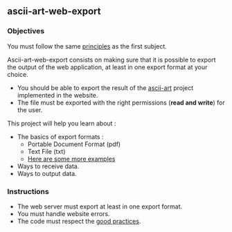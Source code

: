 ## ascii-art-web-export

### Objectives

You must follow the same [principles](https://github.com/01-edu/public/blob/master/subjects/ascii-art-web/ascii-art-web.en.md) as the first subject.

Ascii-art-web-export consists on making sure that it is possible to export the output of the web application, at least in one export format at your choice.

- You should be able to export the result of the [ascii-art](https://github.com/01-edu/public/blob/master/subjects/ascii-art/ascii-art.en.md) project implemented in the website.
- The file must be exported with the right permissions (**read and write**) for the user.

This project will help you learn about :

- The basics of export formats :
  - Portable Document Format (pdf)
  - Text File (txt)
  - [Here are some more examples](https://en.wikipedia.org/wiki/Document_file_format)
- Ways to receive data.
- Ways to output data.

### Instructions

- The web server must export at least in one export format.
- You must handle website errors.
- The code must respect the [good practices](https://github.com/01-edu/public/blob/master/subjects/good-practices.en.md).
